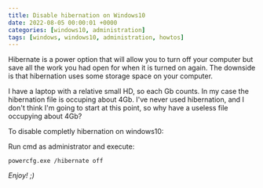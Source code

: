 ```yaml
---
title: Disable hibernation on Windows10
date: 2022-08-05 00:00:01 +0000
categories: [windows10, administration]
tags: [windows, windows10, administration, howtos]
---
```


Hibernate is a power option that will allow you to turn off your computer but save all the work you had open for when it is turned on again. The downside is that hibernation uses some storage space on your computer. 

I have a laptop with a relative small HD, so each Gb counts. In my case the hibernation file is occuping about 4Gb. I've never used hibernation, and I don't think I'm going to start at this point, so why have a useless file occupying about 4Gb?

To disable completly hibernation on windows10:

Run cmd as administrator and execute:

```shell
powercfg.exe /hibernate off
```

_Enjoy! ;)_
